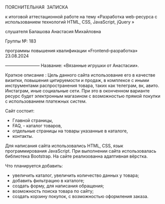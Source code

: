 ПОЯСНИТЕЛЬНАЯ  ЗАПИСКА 

к итоговой аттестационной работе на тему
«Разработка web-ресурса с использованием технологий 
HTML, CSS, JavaScript, jQuery »

слушателя Балашова Анастасия Михайловна 

Группы №: 183

программы повышения квалификации
«Frontend–разработка»
23.08.2024

————————
Название: «Вязанные игрушки от Анастасии».

  Краткое описание : 
Цель данного сайта использование его в качестве визитки, повышения цитируемости и продаж, в комплексе
с иными инструментами распространения товара, таких как телеграм, вк, авито. Инстаграм, иные социальные сети.
При это в оконченном варианте ресурс будет электронным магазином с возможностью прямой покупки 
с использованием платежных систем.

Сайт состоит:
- Главной страницы,
- FAQ, - каталог товаров,
- отдельные страницы на товары указанные в каталоге,
- контакты.

Для написания сайта использовались HTML, CSS, язык программирования JavaScript. 
При выполнении сайта использовалась библиотека Bootstrap. 
На сайте реализованна адаптивная вёрстка.

Что планируется добавить: 
- увеличить каталог, увеличить количество данных у товара;
- добавить фильтрацию в каталоге;
- создать форму, для написания обращения;
- возможность поиска товара по сайту;
- создать корзину покупок, с возможностью оформления заказа.
